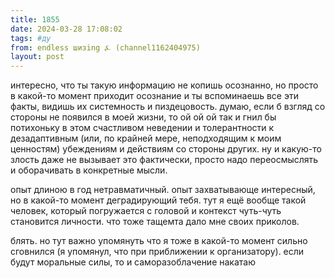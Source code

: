 ```yaml
---
title: 1855
date: 2024-03-28 17:08:02
tags: #ду
from: endless шизing ⍼ (channel1162404975)
layout: post
---
```


интересно, что ты такую информацию не копишь осознанно, но просто в какой-то момент приходит осознание и ты вспоминаешь все эти факты, видишь их системность и пиздецовость. думаю, если б взгляд со стороны не появился в моей жизни, то ой ой ой так и гнил бы потихоньку в этом счастливом неведении и толерантности к дезадаптивным (или, по крайней мере, неподходящим к моим ценностям) убеждениям и действиям со стороны других.
ну и какую-то злость даже не вызывает это фактически, просто надо переосмыслять и оборачивать в конкретные мысли.

опыт длиною в год нетравматичный. опыт захватывающе интересный, но в какой-то момент деградирующий тебя.
тут я ещё вообще такой человек, который погружается с головой и контекст чуть-чуть становится личности. что тоже тащемта дало мне своих приколов.


блять. но тут важно упомянуть что я тоже в какой-то момент сильно сговнился (я упомянул, что при приближении к организатору). если будут моральные силы, то и саморазоблачение накатаю


